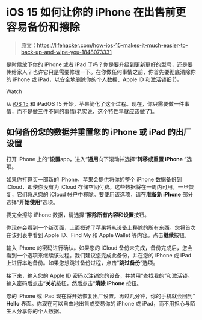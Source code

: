 # iOS 15 如何让你的 iPhone 在出售前更容易备份和擦除

> 原文：<https://lifehacker.com/how-ios-15-makes-it-much-easier-to-back-up-and-wipe-you-1848073331>

是时候放下你的 iPhone 或者 iPad 了吗？你是要升级到更新更好的型号，还是要传给家人？也许它只是需要修理一下。在你做任何事情之前，你首先要彻底清除你的 iPhone 或 iPad，以安全地删除你的个人数据、Apple ID 和激活锁细节。

Watch

从 [iOS 15](https://lifehacker.com/36-of-the-best-new-ios-15-features-for-iphone-1847674175) 和 iPadOS 15 开始，苹果简化了这个过程。现在，你只需要做一件事情，而不是做三件不同的事情(老实说，这个特性早就应该做了)。

## 如何备份您的数据并重置您的 iPhone 或 iPad 的出厂设置

打开 iPhone 上的“**设置**app，进入“**通用**向下滚动并选择“**转移或重置 iPhone** ”选项。

如果你打算买一部新的 iPhone，苹果会提供将你的整个 iPhone 数据备份到 iCloud，即使你没有为 iCloud 存储空间付费。这些数据将在一周内可用，一旦恢复，它们将从您的 iCloud 帐户中移除。要使用该选项，请在**准备新 iPhone** 部分选择“**开始使用**”选项。

要完全擦除 iPhone 数据，请选择“**擦除所有内容和设置**按钮。

你现在会看到一个新页面，上面概述了苹果将从设备上移除的所有东西。您将首次在该列表中看到 Apple ID、Find My 和 Apple Wallet 等内容。点击**继续**按钮。

输入 iPhone 的密码进行确认。如果您的 iCloud 备份未完成，备份完成后，您会看到一个选项来继续该过程。我们建议您完成此备份，并在您的 iPhone 或 iPad 上进行本地备份。如果您想跳过备份过程，点击“**跳过备份**”选项。

接下来，输入您的 Apple ID 密码以注销您的设备，并禁用“查找我的”和激活锁。输入密码后点击“**关机**按钮，然后点击“**清除 iPhone** 按钮。

您的 iPhone 或 iPad 现在将开始恢复出厂设置。再过几分钟，你的手机就会回到“ **Hello** 界面。你现在可以自由地出售或交易你的 iPhone 或 iPad，而不用担心与陌生人分享你的个人数据。